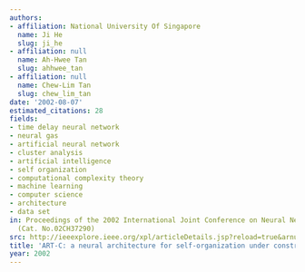 ```yaml
---
authors:
- affiliation: National University Of Singapore
  name: Ji He
  slug: ji_he
- affiliation: null
  name: Ah-Hwee Tan
  slug: ahhwee_tan
- affiliation: null
  name: Chew-Lim Tan
  slug: chew_lim_tan
date: '2002-08-07'
estimated_citations: 28
fields:
- time delay neural network
- neural gas
- artificial neural network
- cluster analysis
- artificial intelligence
- self organization
- computational complexity theory
- machine learning
- computer science
- architecture
- data set
in: Proceedings of the 2002 International Joint Conference on Neural Networks. IJCNN'02
  (Cat. No.02CH37290)
src: http://ieeexplore.ieee.org/xpl/articleDetails.jsp?reload=true&arnumber=1007545
title: 'ART-C: a neural architecture for self-organization under constraints'
year: 2002
---
```

